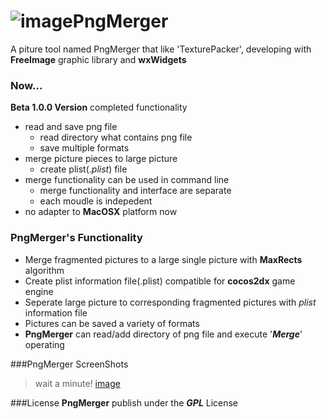 ![image](https://github.com/bugcoding/PngMerger/blob/master/PngMergerGUI/pngmerger.ico)PngMerger
=========

A piture tool named PngMerger that like 'TexturePacker', developing with **FreeImage** graphic library and **wxWidgets**

### Now...

 **Beta 1.0.0 Version** completed functionality
 
- read and save png file
  + read directory what contains png file
  + save multiple formats
- merge picture pieces to large picture
  + create plist(._plist_) file
- merge functionality can be used in command line
  + merge functionality and interface are separate
  + each moudle is indepedent
- no adapter to __MacOSX__ platform now



### PngMerger's Functionality

- Merge fragmented pictures to a large single picture with __MaxRects__ algorithm
- Create plist information file(.plist) compatible for __cocos2dx__ game engine
- Seperate large picture to corresponding fragmented pictures with _plist_ information file
- Pictures can be saved a variety of formats
- **PngMerger** can read/add directory of png file and execute '___Merge___' operating



###PngMerger ScreenShots

> wait a minute! [image](http://bugcode.net)


###License
**PngMerger** publish under the ___GPL___ License

